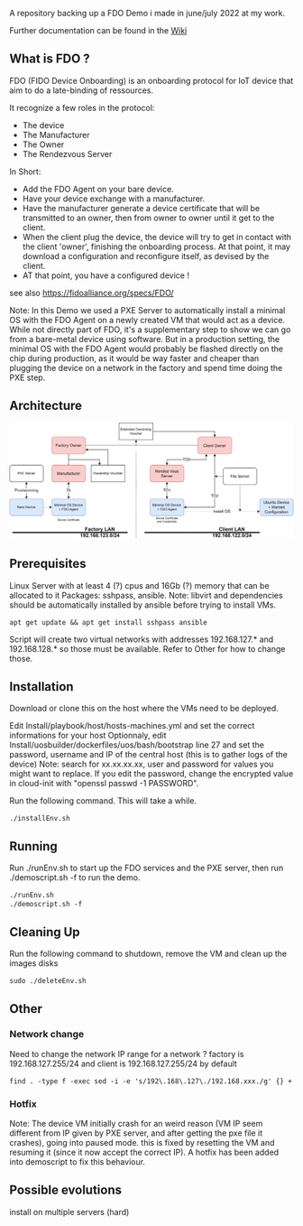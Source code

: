A repository backing up a FDO Demo i made in june/july 2022 at my work.

Further documentation can be found in the [Wiki](https://github.com/yannou38/FDO-demo/wiki)

## What is FDO ?
FDO (FIDO Device Onboarding) is an onboarding protocol for IoT device that aim to do a late-binding of ressources.

It recognize a few roles in the protocol:
- The device
- The Manufacturer
- The Owner
- The Rendezvous Server

In Short: 
- Add the FDO Agent on your bare device.
- Have your device exchange with a manufacturer.
- Have the manufacturer generate a device certificate that will be transmitted to an owner, then from owner to owner until it get to the client.
- When the client plug the device, the device will try to get in contact with the client 'owner', finishing the onboarding process. At that point, it may download a configuration and reconfigure itself, as devised by the client.
- AT that point, you have a configured device !

see also https://fidoalliance.org/specs/FDO/


Note: In this Demo we used a PXE Server to automatically install a minimal OS with the FDO Agent on a newly created VM that would act as a device.
While not directly part of FDO, it's a supplementary step to show we can go from a bare-metal device using software. But in a production setting, the minimal OS with the FDO Agent would probably be flashed directly on the chip during production, as it would be way faster and cheaper than plugging the device on a network in the factory and spend time doing the PXE step.

## Architecture
![image](demo_fdo_architecture.png)

## Prerequisites

Linux Server with at least 4 (?) cpus and 16Gb (?) memory that can be allocated to it
Packages: sshpass, ansible.
Note: libvirt and dependencies should be automatically installed by ansible before trying to install VMs.

    apt get update && apt get install sshpass ansible 

Script will create two virtual networks with addresses 192.168.127.* and 192.168.128.* so those must be available. 
Refer to Other for how to change those.

## Installation
Download or clone this on the host where the VMs need to be deployed.

Edit Install/playbook/host/hosts-machines.yml and set the correct informations for your host
Optionnaly, edit Install/uosbuilder/dockerfiles/uos/bash/bootstrap line 27 and set the password, username and IP of the central host (this is to gather logs of the device)
Note: search for xx.xx.xx.xx, user and password for values you might want to replace. 
If you edit the password, change the encrypted value in cloud-init with "openssl passwd -1 PASSWORD".

Run the following command. This will take a while.

    ./installEnv.sh
 

## Running
Run ./runEnv.sh to start up the FDO services and the PXE server, then run ./demoscript.sh -f to run the demo.

    ./runEnv.sh
    ./demoscript.sh -f


## Cleaning Up
Run the following command to shutdown, remove the VM and clean up the images disks

    sudo ./deleteEnv.sh

## Other
### Network change
Need to change the network IP range for a network ? factory is 192.168.127.255/24 and client is 192.168.127.255/24 by default

    find . -type f -exec sed -i -e 's/192\.168\.127\./192.168.xxx./g' {} +
### Hotfix
Note: The device VM initially crash for an weird reason (VM IP seem different from IP given by PXE server, and after getting the pxe file it crashes), going into paused mode. this is fixed by resetting the VM and resuming it (since it now accept the correct IP). A hotfix has been added into demoscript to fix this behaviour.

## Possible evolutions
install on multiple servers (hard)

